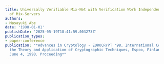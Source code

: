 ```yaml
---
title: Universally Verifiable Mix-Net with Verification Work Independent of the Number
  of Mix-Servers
authors:
- Masayuki Abe
date: '1998-01-01'
publishDate: '2025-05-19T18:41:59.003273Z'
publication_types:
- paper-conference
publication: "*Advances in Cryptology - EUROCRYPT '98, International Conference on
  the Theory and Application of Cryptographic Techniques, Espoo, Finland, May 31 -
  June 4, 1998, Proceeding*"
---
```

